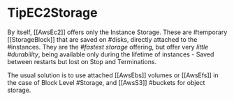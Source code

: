 # TipEC2Storage

By itself, [[AwsEc2]] offers only the Instance Storage. These are #temporary [[StorageBlock]] that are saved on #disks, directly attached to the #instances. They are the *#fastest storage* offering, but offer very *little #durability*, being available only during the lifetime of instances - Saved between restarts but lost on Stop and Terminations.

The usual solution is to use attached [[AwsEbs]] volumes or [[AwsEfs]] in the case of Block Level #Storage, and [[AwsS3]] #buckets for object storage.
